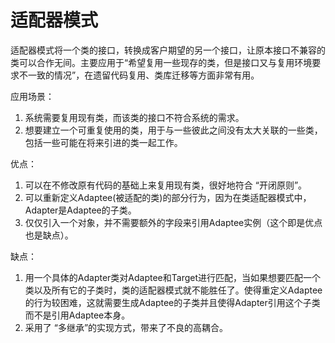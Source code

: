 # 适配器模式
适配器模式将一个类的接口，转换成客户期望的另一个接口，让原本接口不兼容的类可以合作无间。主要应用于“希望复用一些现存的类，但是接口又与复用环境要求不一致的情况”，在遗留代码复用、类库迁移等方面非常有用。  

应用场景：  
1. 系统需要复用现有类，而该类的接口不符合系统的需求。  
2. 想要建立一个可重复使用的类，用于与一些彼此之间没有太大关联的一些类，包括一些可能在将来引进的类一起工作。  

优点：  
1. 可以在不修改原有代码的基础上来复用现有类，很好地符合 “开闭原则”。  
2. 可以重新定义Adaptee(被适配的类)的部分行为，因为在类适配器模式中，Adapter是Adaptee的子类。  
3. 仅仅引入一个对象，并不需要额外的字段来引用Adaptee实例（这个即是优点也是缺点）。  

缺点：  
1. 用一个具体的Adapter类对Adaptee和Target进行匹配，当如果想要匹配一个类以及所有它的子类时，类的适配器模式就不能胜任了。使得重定义Adaptee的行为较困难，这就需要生成Adaptee的子类并且使得Adapter引用这个子类而不是引用Adaptee本身。  
2. 采用了 “多继承”的实现方式，带来了不良的高耦合。
